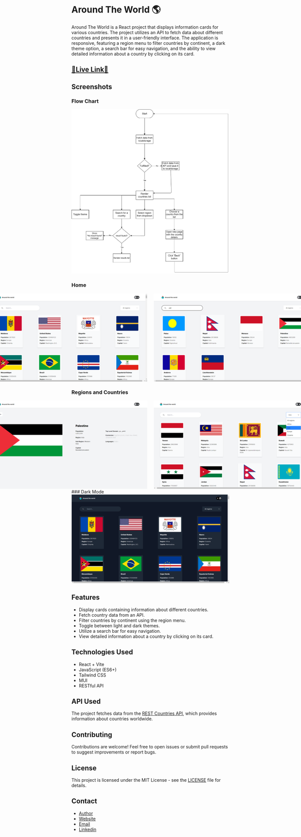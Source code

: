 
# Around The World 🌎


Around The World is a React project that displays information cards for various countries. The project utilizes an API to fetch data about different countries and presents it in a user-friendly interface. The application is responsive, featuring a region menu to filter countries by continent, a dark theme option, a search bar for easy navigation, and the ability to view detailed information about a country by clicking on its card.

## [🌟Live Link🌟](https://around-the-world-sable.vercel.app/)

## Screenshots

### Flow Chart 
  <img  src="design/Flow Chart.png" alt="Flow Chart">

### Home
<div style="display: flex; justify-content: center; flex-direction:row; ">
  <img style="width: 500px;  margin: 0 10px;" src="design/1.png" alt="header">
  <img style="width: 500px;  margin: 0 10px;" src="design/3.png" alt="header">
</div>

### Regions and Countries
<div style="display: flex; justify-content: center; flex-direction:row ;">
  <img style="width: 500px;  margin: 0 10px;" src="design/4.png" alt="pages">
  <img style="width: 500px;  margin: 0 10px;" src="design/5.png" alt="pages">
</div>
### Dark Mode
  <img src="design/2.png" alt="pages">

## Features

- Display cards containing information about different countries.
- Fetch country data from an API.
- Filter countries by continent using the region menu.
- Toggle between light and dark themes.
- Utilize a search bar for easy navigation.
- View detailed information about a country by clicking on its card.

## Technologies Used

- React + Vite
- JavaScript (ES6+)
- Tailwind CSS
- MUI
- RESTful API


## API Used

The project fetches data from the [REST Countries API](https://restcountries.com/), which provides information about countries worldwide.

## Contributing

Contributions are welcome! Feel free to open issues or submit pull requests to suggest improvements or report bugs.

## License

This project is licensed under the MIT License - see the [LICENSE](LICENSE) file for details.


## Contact

- [Author](https://github.com/AbdelrahmanAyman48/)
- [Website](https://vercel.com/abs-projects-a0d3e74b)
- [Email](mailto:Abdelrmanayman48@gmail.com)
- [Linkedin](https://www.linkedin.com/in/abdelrahman-ayman-290674252/)
